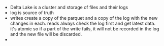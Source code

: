 - Delta Lake is a cluster and storage of files and their logs
- log is source of truth
- writes create a copy of the parquet and a copy of the log with the new changes in each. reads always check the log first and get latest data. it's atomic so if a part of the write fails, it will not be recorded in the log and the new file will be discarded. 
- 